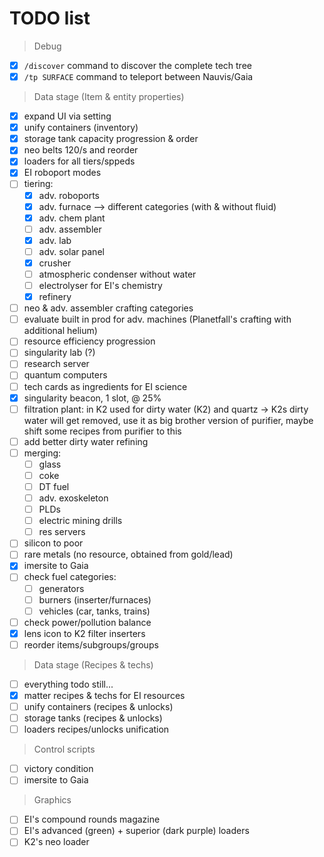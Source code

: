 # TODO list

> Debug
- [x] `/discover` command to discover the complete tech tree
- [x] `/tp SURFACE` command to teleport between Nauvis/Gaia

> Data stage (Item & entity properties)
- [x] expand UI via setting
- [x] unify containers (inventory)
- [x] storage tank capacity progression & order
- [x] neo belts 120/s and reorder
- [x] loaders for all tiers/sppeds
- [x] EI roboport modes
- [ ] tiering:
  - [x] adv. roboports
  - [x] adv. furnace --> different categories (with & without fluid)
  - [x] adv. chem plant
  - [ ] adv. assembler
  - [x] adv. lab
  - [ ] adv. solar panel
  - [x] crusher
  - [ ] atmospheric condenser without water
  - [ ] electrolyser for EI's chemistry
  - [x] refinery
- [ ] neo & adv. assembler crafting categories
- [ ] evaluate built in prod for adv. machines (Planetfall's crafting with additional helium)
- [ ] resource efficiency progression
- [ ] singularity lab (?)
- [ ] research server
- [ ] quantum computers
- [ ] tech cards as ingredients for EI science
- [x] singularity beacon, 1 slot, @ 25%
- [ ] filtration plant: in K2 used for dirty water (K2) and quartz -> K2s dirty water will get removed, use it as big brother version of purifier, maybe shift some recipes from purifier to this
- [ ] add better dirty water refining
- [ ] merging:
  - [ ] glass
  - [ ] coke
  - [ ] DT fuel
  - [ ] adv. exoskeleton
  - [ ] PLDs
  - [ ] electric mining drills
  - [ ] res servers
- [ ] silicon to poor
- [ ] rare metals (no resource, obtained from gold/lead)
- [x] imersite to Gaia
- [ ] check fuel categories:
  - [ ] generators
  - [ ] burners (inserter/furnaces)
  - [ ] vehicles (car, tanks, trains)
- [ ] check power/pollution balance
- [x] lens icon to K2 filter inserters
- [ ] reorder items/subgroups/groups

> Data stage (Recipes & techs)
- [ ] everything todo still...
- [x] matter recipes & techs for EI resources
- [ ] unify containers (recipes & unlocks)
- [ ] storage tanks (recipes & unlocks)
- [ ] loaders recipes/unlocks unification

> Control scripts
- [ ] victory condition
- [ ] imersite to Gaia

> Graphics
- [ ] EI's compound rounds magazine
- [ ] EI's advanced (green) + superior (dark purple) loaders
- [ ] K2's neo loader